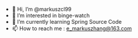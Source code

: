 - 👋 Hi, I’m @markuszcl99
- 👀 I’m interested in binge-watch
- 🌱 I’m currently learning Spring Source Code
- 📫 How to reach me : e_markuszhang@163.com

<!---
markuszcl99/markuszcl99 is a ✨ special ✨ repository because its `README.md` (this file) appears on your GitHub profile.
You can click the Preview link to take a look at your changes.
--->
